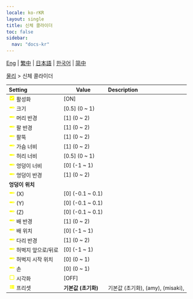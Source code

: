 ```yaml
---
locale: ko-rKR
layout: single
title: 신체 콜라이더
toc: false
sidebar:
  nav: "docs-kr"
---
```

[Eng](/dancexr/menu/2025.4/actor/body_colliders) | [繁中](/tw/dancexr/menu/2025.4/actor/body_colliders) | [日本語](/jp/dancexr/menu/2025.4/actor/body_colliders) | [한국어](/kr/dancexr/menu/2025.4/actor/body_colliders) | [简中](/zh/dancexr/menu/2025.4/actor/body_colliders)

[물리](../menu#물리) > 신체 콜라이더



| Setting | Value | Description |
| :--- | --- | :--- |
|<nobr><img src="/images/icon/ic_check_on.png" alt="check on icon"/> 활성화</nobr>| [ON] | 
|<nobr><img src="/images/icon/ic_slider.png" alt="slider icon"/> 크기</nobr>| [0.5] (0 ~ 1) | 
|<nobr><img src="/images/icon/ic_slider.png" alt="slider icon"/> 머리 반경</nobr>| [1] (0 ~ 2) | 
|<nobr><img src="/images/icon/ic_slider.png" alt="slider icon"/> 팔 반경</nobr>| [1] (0 ~ 2) | 
|<nobr><img src="/images/icon/ic_slider.png" alt="slider icon"/> 팔뚝</nobr>| [1] (0 ~ 2) | 
|<nobr><img src="/images/icon/ic_slider.png" alt="slider icon"/> 가슴 너비</nobr>| [1] (0 ~ 2) | 
|<nobr><img src="/images/icon/ic_slider.png" alt="slider icon"/> 허리 너비</nobr>| [0.5] (0 ~ 1) | 
|<nobr><img src="/images/icon/ic_slider.png" alt="slider icon"/> 엉덩이 너비</nobr>| [0] (-1 ~ 1) | 
|<nobr><img src="/images/icon/ic_slider.png" alt="slider icon"/> 엉덩이 반경</nobr>| [1] (0 ~ 2) | 
|<nobr> <b>엉덩이 위치</b></nobr>|| 
|<nobr><img src="/images/icon/ic_slider.png" alt="slider icon"/> (X)</nobr>| [0] (-0.1 ~ 0.1) | 
|<nobr><img src="/images/icon/ic_slider.png" alt="slider icon"/> (Y)</nobr>| [0] (-0.1 ~ 0.1) | 
|<nobr><img src="/images/icon/ic_slider.png" alt="slider icon"/> (Z)</nobr>| [0] (-0.1 ~ 0.1) | 
|<nobr><img src="/images/icon/ic_slider.png" alt="slider icon"/> 배 반경</nobr>| [1] (0 ~ 2) | 
|<nobr><img src="/images/icon/ic_slider.png" alt="slider icon"/> 배 위치</nobr>| [0] (-1 ~ 1) | 
|<nobr><img src="/images/icon/ic_slider.png" alt="slider icon"/> 다리 반경</nobr>| [1] (0 ~ 2) | 
|<nobr><img src="/images/icon/ic_slider.png" alt="slider icon"/> 허벅지 앞으로/뒤로</nobr>| [0] (-1 ~ 1) | 
|<nobr><img src="/images/icon/ic_slider.png" alt="slider icon"/> 허벅지 시작 위치</nobr>| [0] (0 ~ 1) | 
|<nobr><img src="/images/icon/ic_slider.png" alt="slider icon"/> 손</nobr>| [0] (0 ~ 1) | 
|<nobr><img src="/images/icon/ic_check_off.png" alt="check off icon"/> 시각화</nobr>| [OFF] | 
|<nobr><img src="/images/icon/ic_list.png" alt="list icon"/> 프리셋</nobr>| **기본값 (초기화)** | 기본값 (초기화), (amy), (misaki),  |

